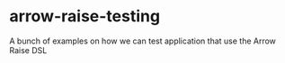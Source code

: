 # arrow-raise-testing
A bunch of examples on how we can test application that use the Arrow Raise DSL
